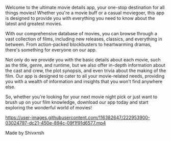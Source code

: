 Welcome to the ultimate movie details app, your one-stop destination for all things movies! Whether you're a movie buff or a casual moviegoer, this app is designed to provide you with everything you need to know about the latest and greatest movies.

With our comprehensive database of movies, you can browse through a vast collection of films, including new releases, classics, and everything in between. From action-packed blockbusters to heartwarming dramas, there's something for everyone on our app.

Not only do we provide you with the basic details about each movie, such as the title, genre, and runtime, but we also offer in-depth information about the cast and crew, the plot synopsis, and even trivia about the making of the film. Our app is designed to cater to all your movie-related needs, providing you with a wealth of information and insights that you won't find anywhere else.

So, whether you're looking for your next movie night pick or just want to brush up on your film knowledge, download our app today and start exploring the wonderful world of movies!






https://user-images.githubusercontent.com/116382647/222953900-03024797-dc21-450e-894c-09f1f91d6577.mp4





Made by Shivxnsh
